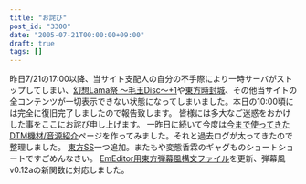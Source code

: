 ```yaml
---
title: "お詫び"
post_id: "3300"
date: "2005-07-21T00:00:00+09:00"
draft: true
tags: []
---
```



昨日7/21の17:00以降、当サイト支配人の自分の不手際により一時サーバがストップしてしまい、[幻想Lama祭 ～毛玉Disc～+1](http://lama.danmaq.com/lama/)や[東方時封城](https://danmaq.com/!/thA/)、その他当サイトの全コンテンツが一切表示できない状態になってしまいました。本日の10:00頃には完全に復旧完了しましたので報告致します。 皆様には多大なご迷惑をおかけした事をここにお詫び申し上げます。  一昨日に続いて今度は[今まで使ってきたDTM機材/音源紹介](/category/goods?tag=dtm-tools)ページを作ってみました。それと過去ログが太ってきたので整理しました。 [東方SS](/tag/square)一つ追加。またもや変態香霖のギャグものショートショートですごめんなさい。 [EmEditor用東方弾幕風構文ファイル](/emeditor-danmakufu)を更新、弾幕風v0.12aの新関数に対応しました。
